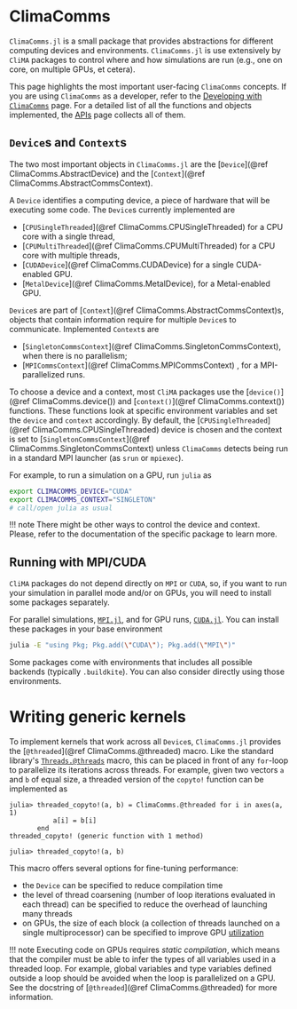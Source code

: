 # ClimaComms

`ClimaComms.jl` is a small package that provides abstractions for different
computing devices and environments. `ClimaComms.jl` is use extensively by
`CliMA` packages to control where and how simulations are run (e.g., one on
core, on multiple GPUs, et cetera).

This page highlights the most important user-facing `ClimaComms` concepts. If
you are using `ClimaComms` as a developer, refer to the [Developing with
`ClimaComms`](@ref) page. For a detailed list of all the functions and objects
implemented, the [APIs](@ref) page collects all of them.

## `Device`s and `Context`s

The two most important objects in `ClimaComms.jl` are the [`Device`](@ref
ClimaComms.AbstractDevice) and the [`Context`](@ref ClimaComms.AbstractCommsContext).

A `Device` identifies a computing device, a piece of hardware that will be
executing some code. The `Device`s currently implemented are
- [`CPUSingleThreaded`](@ref ClimaComms.CPUSingleThreaded) for a CPU core with a single thread,
- [`CPUMultiThreaded`](@ref ClimaComms.CPUMultiThreaded) for a CPU core with multiple threads,
- [`CUDADevice`](@ref ClimaComms.CUDADevice) for a single CUDA-enabled GPU.
- [`MetalDevice`](@ref ClimaComms.MetalDevice), for a Metal-enabled GPU.

`Device`s are part of [`Context`](@ref ClimaComms.AbstractCommsContext)s,
objects that contain information require for multiple `Device`s to communicate.
Implemented `Context`s are
- [`SingletonCommsContext`](@ref ClimaComms.SingletonCommsContext), when there is no parallelism;
- [`MPICommsContext`](@ref ClimaComms.MPICommsContext) , for a MPI-parallelized runs.

To choose a device and a context, most `CliMA` packages use the
[`device()`](@ref ClimaComms.device()) and [`context()`](@ref ClimaComms.context()) functions. These functions look at
specific environment variables and set the `device` and `context` accordingly.
By default, the [`CPUSingleThreaded`](@ref ClimaComms.CPUSingleThreaded) device is chosen and the context is
set to [`SingletonCommsContext`](@ref ClimaComms.SingletonCommsContext) unless `ClimaComms` detects being run in
a standard MPI launcher (as `srun` or `mpiexec`).

For example, to run a simulation on a GPU, run `julia` as
```bash
export CLIMACOMMS_DEVICE="CUDA"
export CLIMACOMMS_CONTEXT="SINGLETON"
# call/open julia as usual
```

!!! note
    There might be other ways to control the device and context. Please,
    refer to the documentation of the specific package to learn more.

## Running with MPI/CUDA

`CliMA` packages do not depend directly on `MPI` or `CUDA`, so, if you want to
run your simulation in parallel mode and/or on GPUs, you will need to install
some packages separately.

For parallel simulations, [`MPI.jl`](https://github.com/JuliaParallel/MPI.jl), and
for GPU runs, [`CUDA.jl`](https://github.com/JuliaGPU/CUDA.jl). You can install
these packages in your base environment
```bash
julia -E "using Pkg; Pkg.add(\"CUDA\"); Pkg.add(\"MPI\")"
```
Some packages come with environments that includes all possible backends
(typically `.buildkite`). You can also consider directly using those
environments.

# Writing generic kernels

To implement kernels that work across all `Device`s, `ClimaComms.jl` provides
the [`@threaded`](@ref ClimaComms.@threaded) macro. Like the standard library's
[`Threads.@threads`](https://docs.julialang.org/en/v1/base/multi-threading/#Base.Threads.@threads)
macro, this can be placed in front of any `for`-loop to parallelize its
iterations across threads. For example, given two vectors `a` and `b` of equal
size, a threaded version of the `copyto!` function can be implemented as
```julia-repl
julia> threaded_copyto!(a, b) = ClimaComms.@threaded for i in axes(a, 1)
           a[i] = b[i]
       end
threaded_copyto! (generic function with 1 method)

julia> threaded_copyto!(a, b)
```
This macro offers several options for fine-tuning performance:
- the `Device` can be specified to reduce compilation time
- the level of thread coarsening (number of loop iterations evaluated in each
  thread) can be specified to reduce the overhead of launching many threads
- on GPUs, the size of each block (a collection of threads launched on a single
  multiprocessor) can be specified to improve GPU
  [utilization](https://docs.nvidia.com/cuda/cuda-c-programming-guide/index.html#multiprocessor-level)

!!! note
    Executing code on GPUs requires *static compilation*, which means that the
    compiler must be able to infer the types of all variables used in a threaded
    loop. For example, global variables and type variables defined outside a
    loop should be avoided when the loop is parallelized on a GPU. See the
    docstring of [`@threaded`](@ref ClimaComms.@threaded) for more information.
